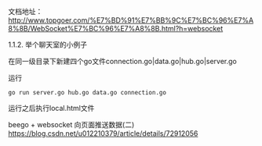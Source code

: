 文档地址：
http://www.topgoer.com/%E7%BD%91%E7%BB%9C%E7%BC%96%E7%A8%8B/WebSocket%E7%BC%96%E7%A8%8B.html?h=websocket

1.1.2. 举个聊天室的小例子

在同一级目录下新建四个go文件connection.go|data.go|hub.go|server.go

运行

    go run server.go hub.go data.go connection.go

运行之后执行local.html文件


beego + websocket 向页面推送数据(二)
https://blog.csdn.net/u012210379/article/details/72912056